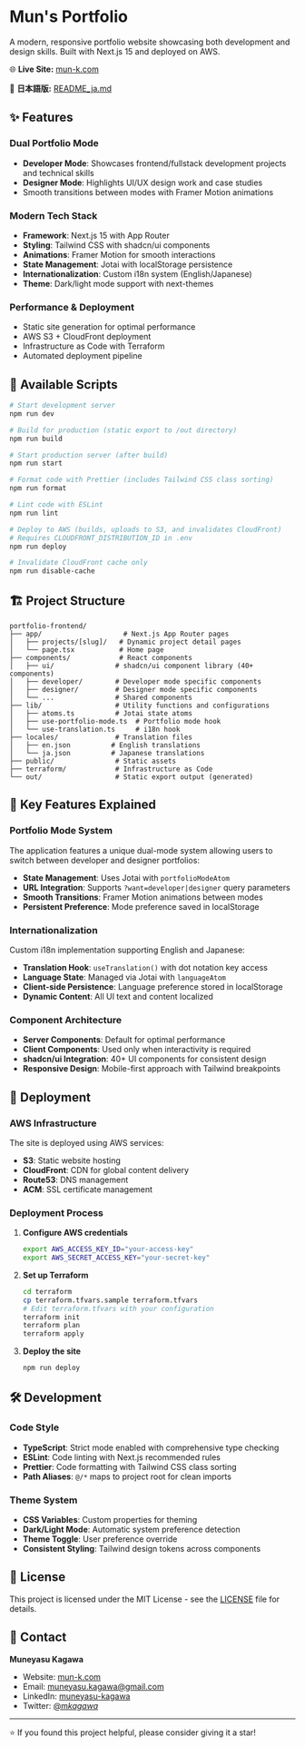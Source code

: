 # Mun's Portfolio

A modern, responsive portfolio website showcasing both development and design skills. Built with Next.js 15 and deployed on AWS.

🌐 **Live Site:** [mun-k.com](https://mun-k.com)

📖 **日本語版:** [README_ja.md](./README_ja.md)

## ✨ Features

### Dual Portfolio Mode

- **Developer Mode**: Showcases frontend/fullstack development projects and technical skills
- **Designer Mode**: Highlights UI/UX design work and case studies
- Smooth transitions between modes with Framer Motion animations

### Modern Tech Stack

- **Framework**: Next.js 15 with App Router
- **Styling**: Tailwind CSS with shadcn/ui components
- **Animations**: Framer Motion for smooth interactions
- **State Management**: Jotai with localStorage persistence
- **Internationalization**: Custom i18n system (English/Japanese)
- **Theme**: Dark/light mode support with next-themes

### Performance & Deployment

- Static site generation for optimal performance
- AWS S3 + CloudFront deployment
- Infrastructure as Code with Terraform
- Automated deployment pipeline

## 📜 Available Scripts

```bash
# Start development server
npm run dev

# Build for production (static export to /out directory)
npm run build

# Start production server (after build)
npm run start

# Format code with Prettier (includes Tailwind CSS class sorting)
npm run format

# Lint code with ESLint
npm run lint

# Deploy to AWS (builds, uploads to S3, and invalidates CloudFront)
# Requires CLOUDFRONT_DISTRIBUTION_ID in .env
npm run deploy

# Invalidate CloudFront cache only
npm run disable-cache
```

## 🏗️ Project Structure

```
portfolio-frontend/
├── app/                    # Next.js App Router pages
│   ├── projects/[slug]/   # Dynamic project detail pages
│   └── page.tsx           # Home page
├── components/            # React components
│   ├── ui/               # shadcn/ui component library (40+ components)
│   ├── developer/        # Developer mode specific components
│   ├── designer/         # Designer mode specific components
│   └── ...               # Shared components
├── lib/                  # Utility functions and configurations
│   ├── atoms.ts          # Jotai state atoms
│   ├── use-portfolio-mode.ts  # Portfolio mode hook
│   └── use-translation.ts     # i18n hook
├── locales/              # Translation files
│   ├── en.json          # English translations
│   └── ja.json          # Japanese translations
├── public/               # Static assets
├── terraform/            # Infrastructure as Code
└── out/                  # Static export output (generated)
```

## 🎨 Key Features Explained

### Portfolio Mode System

The application features a unique dual-mode system allowing users to switch between developer and designer portfolios:

- **State Management**: Uses Jotai with `portfolioModeAtom`
- **URL Integration**: Supports `?want=developer|designer` query parameters
- **Smooth Transitions**: Framer Motion animations between modes
- **Persistent Preference**: Mode preference saved in localStorage

### Internationalization

Custom i18n implementation supporting English and Japanese:

- **Translation Hook**: `useTranslation()` with dot notation key access
- **Language State**: Managed via Jotai with `languageAtom`
- **Client-side Persistence**: Language preference stored in localStorage
- **Dynamic Content**: All UI text and content localized

### Component Architecture

- **Server Components**: Default for optimal performance
- **Client Components**: Used only when interactivity is required
- **shadcn/ui Integration**: 40+ UI components for consistent design
- **Responsive Design**: Mobile-first approach with Tailwind breakpoints

## 🚀 Deployment

### AWS Infrastructure

The site is deployed using AWS services:

- **S3**: Static website hosting
- **CloudFront**: CDN for global content delivery
- **Route53**: DNS management
- **ACM**: SSL certificate management

### Deployment Process

1. **Configure AWS credentials**

   ```bash
   export AWS_ACCESS_KEY_ID="your-access-key"
   export AWS_SECRET_ACCESS_KEY="your-secret-key"
   ```

2. **Set up Terraform**

   ```bash
   cd terraform
   cp terraform.tfvars.sample terraform.tfvars
   # Edit terraform.tfvars with your configuration
   terraform init
   terraform plan
   terraform apply
   ```

3. **Deploy the site**
   ```bash
   npm run deploy
   ```

## 🛠️ Development

### Code Style

- **TypeScript**: Strict mode enabled with comprehensive type checking
- **ESLint**: Code linting with Next.js recommended rules
- **Prettier**: Code formatting with Tailwind CSS class sorting
- **Path Aliases**: `@/*` maps to project root for clean imports

### Theme System

- **CSS Variables**: Custom properties for theming
- **Dark/Light Mode**: Automatic system preference detection
- **Theme Toggle**: User preference override
- **Consistent Styling**: Tailwind design tokens across components

## 📝 License

This project is licensed under the MIT License - see the [LICENSE](LICENSE) file for details.

## 📧 Contact

**Muneyasu Kagawa**

- Website: [mun-k.com](https://mun-k.com)
- Email: muneyasu.kagawa@gmail.com
- LinkedIn: [muneyasu-kagawa](https://www.linkedin.com/in/muneyasu-kagawa/)
- Twitter: [@m*kagawa*](https://twitter.com/m_kagawa_)

---

⭐ If you found this project helpful, please consider giving it a star!
